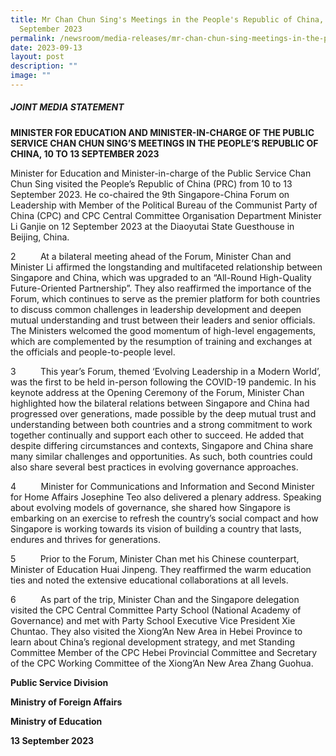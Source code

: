 ```yaml
---
title: Mr Chan Chun Sing's Meetings in the People's Republic of China, 10 to 13
  September 2023
permalink: /newsroom/media-releases/mr-chan-chun-sing-meetings-in-the-peoples-republic-of-china-sep-2023/
date: 2023-09-13
layout: post
description: ""
image: ""
---
```

##### **JOINT MEDIA STATEMENT**

**MINISTER FOR EDUCATION AND MINISTER-IN-CHARGE OF THE PUBLIC SERVICE CHAN CHUN SING’S MEETINGS IN THE PEOPLE’S REPUBLIC OF CHINA, 10 TO 13 SEPTEMBER 2023**

Minister for Education and Minister-in-charge of the Public Service Chan Chun Sing visited the People’s Republic of China (PRC) from 10 to 13 September 2023. He co-chaired the 9th Singapore-China Forum on Leadership with Member of the Political Bureau of the Communist Party of China (CPC) and CPC Central Committee Organisation Department Minister Li Ganjie on 12 September 2023 at the Diaoyutai State Guesthouse in Beijing, China.

2          At a bilateral meeting ahead of the Forum, Minister Chan and Minister Li affirmed the longstanding and multifaceted relationship between Singapore and China, which was upgraded to an “All-Round High-Quality Future-Oriented Partnership”. They also reaffirmed the importance of the Forum, which continues to serve as the premier platform for both countries to discuss common challenges in leadership development and deepen mutual understanding and trust between their leaders and senior officials. The Ministers welcomed the good momentum of high-level engagements, which are complemented by the resumption of training and exchanges at the officials and people-to-people level.

3          This year’s Forum, themed ‘Evolving Leadership in a Modern World’, was the first to be held in-person following the COVID-19 pandemic. In his keynote address at the Opening Ceremony of the Forum, Minister Chan highlighted how the bilateral relations between Singapore and China had progressed over generations, made possible by the deep mutual trust and understanding between both countries and a strong commitment to work together continually and support each other to succeed. He added that despite differing circumstances and contexts, Singapore and China share many similar challenges and opportunities. As such, both countries could also share several best practices in evolving governance approaches.

4          Minister for Communications and Information and Second Minister for Home Affairs Josephine Teo also delivered a plenary address. Speaking about evolving models of governance, she shared how Singapore is embarking on an exercise to refresh the country’s social compact and how Singapore is working towards its vision of building a country that lasts, endures and thrives for generations.

5          Prior to the Forum, Minister Chan met his Chinese counterpart, Minister of Education Huai Jinpeng. They reaffirmed the warm education ties and noted the extensive educational collaborations at all levels.

6          As part of the trip, Minister Chan and the Singapore delegation visited the CPC Central Committee Party School (National Academy of Governance) and met with Party School Executive Vice President Xie Chuntao. They also visited the Xiong’An New Area in Hebei Province to learn about China’s regional development strategy, and met Standing Committee Member of the CPC Hebei Provincial Committee and Secretary of the CPC Working Committee of the Xiong’An New Area Zhang Guohua.

**Public Service Division**

**Ministry of Foreign Affairs**

**Ministry of Education**

**13 September 2023**
